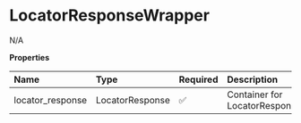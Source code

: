 # LocatorResponseWrapper

N/A

**Properties**

| Name             | Type            | Required | Description                    |
| :--------------- | :-------------- | :------- | :----------------------------- |
| locator_response | LocatorResponse | ✅       | Container for LocatorResponse. |

<!-- This file was generated by liblab | https://liblab.com/ -->
